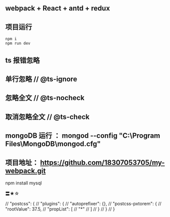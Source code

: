 ## webpack + React + antd + redux

## 项目运行 
    npm i  
    npm run dev

## ts 报错忽略

## 单行忽略 // @ts-ignore

## 忽略全文 // @ts-nocheck

## 取消忽略全文 // @ts-check


## mongoDB 运行 ： mongod  --config "C:\Program Files\MongoDB\mongod.cfg"

## 项目地址： https://github.com/18307053705/my-webpack.git

npm install mysql

〓★☆

 // "postcss": {
  //   "plugins": {
  //     "autoprefixer": {},
  //     "postcss-pxtorem": {
  //       "rootValue": 37.5,
  //       "propList": [
  //         "*"
  //       ]
  //     }
  //   }
  // }